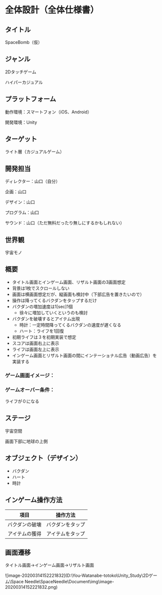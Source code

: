 # 全体設計（全体仕様書）

## タイトル

SpaceBomb（仮）

## ジャンル

2Dタッチゲーム

ハイパーカジュアル

## プラットフォーム

動作環境：スマートフォン（iOS、Android）

開発環境：Unity

## ターゲット

ライト層（カジュアルゲーム）

## 開発担当

ディレクター：山口（自分）

企画：山口

デザイン：山口

プログラム：山口

サウンド：山口（ただ無料だったり無しにするかもしれない）

## 世界観

宇宙モノ

## 概要

* タイトル画面とインゲーム画面、リザルト画面の3画面想定
* 背景は1枚でスクロールしない
* 画面は横画面想定だが、縦画面も検討中（下部広告を置きたいので）
* 操作は降ってくるバクダンをタップするだけ
* バクダンの増加速度は1[sec]1個
  * 徐々に増加していくというのも検討
* バクダンを破壊するとアイテム出現
  * 時計：一定時間降ってくるバクダンの速度が遅くなる
  * ハート：ライフを1回復
* 初期ライフは３を初期実装で想定
* スコアは画面右上に表示
* ライフは画面左上に表示
* インゲーム画面とリザルト画面の間にインテーショナル広告（動画広告）を実装する

### ゲーム画面イメージ：



### ゲームオーバー条件：

ライフが０になる

## ステージ

宇宙空間

画面下部に地球の上側

## オブジェクト（デザイン）

* バクダン
* ハート
* 時計

## インゲーム操作方法

|      項目      |     操作方法     |
| :------------: | :--------------: |
| バクダンの破壊 | バクダンをタップ |
| アイテムの獲得 | アイテムをタップ |

##  画面遷移

タイトル画面→インゲーム画面→リザルト画面

![image-20200314152221832](D:\You-Watanabe-totoko\Unity_Study\2Dゲーム\Space Needle\SpaceNeedle\Document\img\image-20200314152221832.png)